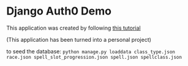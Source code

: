# Django Auth0 Demo

This application was created by following [this tutorial](https://auth0.com/blog/django-authentication/)

(This application has been turned into a personal project)

to seed the database: `python manage.py loaddata class_type.json race.json spell_slot_progression.json spell.json spellclass.json`